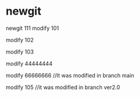 # newgit
newgit
111
modify 101

modify 102

modify 103


modify 44444444

modify 66666666 //It was modified in branch main

modify 105 //it was modified in branch ver2.0
